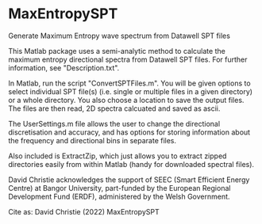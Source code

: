 # MaxEntropySPT
Generate Maximum Entropy wave spectrum from Datawell SPT files

This Matlab package uses a semi-analytic method to calculate the maximum entropy directional spectra from Datawell SPT files.  For further information, see "Description.txt".

In Matlab, run the script "ConvertSPTFiles.m".  You will be given options to select individual SPT file(s) (i.e. single or multiple files in a given directory) or a whole directory.  You also choose a location to save the output files.  The files are then read, 2D spectra calcuated and saved as ascii.

The UserSettings.m file allows the user to change the directional discretisation and accuracy, and has options for storing information about the frequency and directional bins in separate files.

Also included is ExtractZip, which just allows you to extract zipped directories easily from within Matlab (handy for downloaded spectral files).

David Christie acknowledges the support of SEEC (Smart Efficient Energy Centre) at Bangor University, part-funded by the European Regional Development Fund (ERDF), administered by the Welsh Government.

Cite as:
David Christie (2022) MaxEntropySPT 
